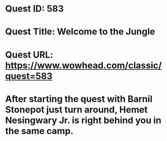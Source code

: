 # Quest ID: 583
# Quest Title: Welcome to the Jungle
# Quest URL: https://www.wowhead.com/classic/quest=583
# After starting the quest with Barnil Stonepot just turn around, Hemet Nesingwary Jr. is right behind you in the same camp.
